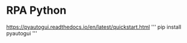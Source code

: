 # RPA Python
<!-- https://www.youtube.com/watch?v=MeOUl7ZjJRM -->

https://pyautogui.readthedocs.io/en/latest/quickstart.html
'''
pip install pyautogui
'''

